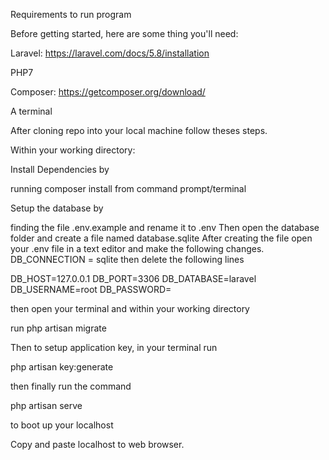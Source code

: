 Requirements to run program

Before getting started, here are some thing you'll need:

Laravel: https://laravel.com/docs/5.8/installation

PHP7

Composer: https://getcomposer.org/download/

A terminal

After cloning repo into your local machine follow theses steps.


Within your working directory:

Install Dependencies by 

running composer install from command prompt/terminal

Setup the database by 

finding the file .env.example and rename it to .env
Then open the database folder and create a file named database.sqlite
After creating the file open your .env file in a text editor and make the following
changes. DB_CONNECTION = sqlite then delete the following lines 


DB_HOST=127.0.0.1
DB_PORT=3306
DB_DATABASE=laravel
DB_USERNAME=root
DB_PASSWORD=

then open 
your terminal and within your working directory 

run php artisan migrate


Then to setup application key, in your terminal run

php artisan key:generate 

then finally run the command 

php artisan serve 

to boot up your localhost


Copy and paste localhost to web browser.
